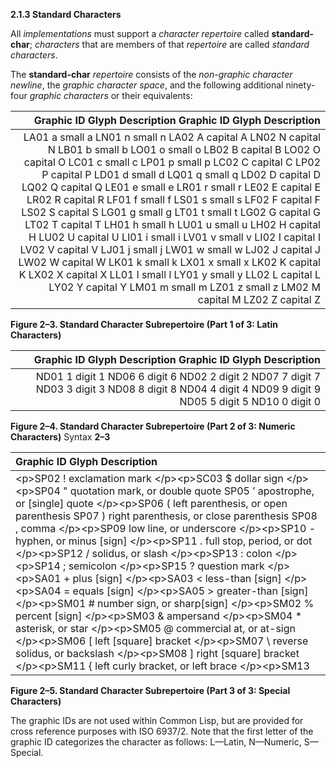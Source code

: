 **2.1.3 Standard Characters** 

All *implementations* must support a *character repertoire* called **standard-char**; *characters* that are members of that *repertoire* are called *standard characters*. 

The **standard-char** *repertoire* consists of the *non-graphic character newline*, the *graphic character space*, and the following additional ninety-four *graphic characters* or their equivalents:  



|**Graphic ID Glyph Description Graphic ID Glyph Description**|
| -: |
|LA01 a small a LN01 n small n LA02 A capital A LN02 N capital N LB01 b small b LO01 o small o LB02 B capital B LO02 O capital O LC01 c small c LP01 p small p LC02 C capital C LP02 P capital P LD01 d small d LQ01 q small q LD02 D capital D LQ02 Q capital Q LE01 e small e LR01 r small r LE02 E capital E LR02 R capital R LF01 f small f LS01 s small s LF02 F capital F LS02 S capital S LG01 g small g LT01 t small t LG02 G capital G LT02 T capital T LH01 h small h LU01 u small u LH02 H capital H LU02 U capital U LI01 i small i LV01 v small v LI02 I capital I LV02 V capital V LJ01 j small j LW01 w small w LJ02 J capital J LW02 W capital W LK01 k small k LX01 x small x LK02 K capital K LX02 X capital X LL01 l small l LY01 y small y LL02 L capital L LY02 Y capital Y LM01 m small m LZ01 z small z LM02 M capital M LZ02 Z capital Z|


**Figure 2–3. Standard Character Subrepertoire (Part 1 of 3: Latin Characters)** 

|**Graphic ID Glyph Description Graphic ID Glyph Description**|
| -: |
|ND01 1 digit 1 ND06 6 digit 6 ND02 2 digit 2 ND07 7 digit 7 ND03 3 digit 3 ND08 8 digit 8 ND04 4 digit 4 ND09 9 digit 9 ND05 5 digit 5 ND10 0 digit 0|


**Figure 2–4. Standard Character Subrepertoire (Part 2 of 3: Numeric Characters)** Syntax **2–3**





|**Graphic ID Glyph Description**|
| :- |
|\<p\>SP02 ! exclamation mark \</p\>\<p\>SC03 $ dollar sign \</p\>\<p\>SP04 " quotation mark, or double quote SP05 ’ apostrophe, or [single] quote \</p\>\<p\>SP06 ( left parenthesis, or open parenthesis SP07 ) right parenthesis, or close parenthesis SP08 , comma \</p\>\<p\>SP09 low line, or underscore \</p\>\<p\>SP10 - hyphen, or minus [sign] \</p\>\<p\>SP11 . full stop, period, or dot \</p\>\<p\>SP12 / solidus, or slash \</p\>\<p\>SP13 : colon \</p\>\<p\>SP14 ; semicolon \</p\>\<p\>SP15 ? question mark \</p\>\<p\>SA01 + plus [sign] \</p\>\<p\>SA03 \< less-than [sign] \</p\>\<p\>SA04 = equals [sign] \</p\>\<p\>SA05 \> greater-than [sign] \</p\>\<p\>SM01 # number sign, or sharp[sign] \</p\>\<p\>SM02 % percent [sign] \</p\>\<p\>SM03 & ampersand \</p\>\<p\>SM04 \* asterisk, or star \</p\>\<p\>SM05 @ commercial at, or at-sign \</p\>\<p\>SM06 [ left [square] bracket \</p\>\<p\>SM07 \ reverse solidus, or backslash \</p\>\<p\>SM08 ] right [square] bracket \</p\>\<p\>SM11 \{ left curly bracket, or left brace \</p\>\<p\>SM13 | vertical bar \</p\>\<p\>SM14 \} right curly bracket, or right brace SD13 ‘ grave accent, or backquote \</p\>\<p\>SD15 \<i\>\<sup\>∧\</sup\>\</i\> circumflex accent \</p\>\<p\>SD19 ~ tilde\</p\>|


**Figure 2–5. Standard Character Subrepertoire (Part 3 of 3: Special Characters)** 

The graphic IDs are not used within Common Lisp, but are provided for cross reference purposes with ISO 6937/2. Note that the first letter of the graphic ID categorizes the character as follows: L—Latin, N—Numeric, S—Special. 

